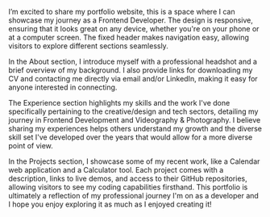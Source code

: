 I’m excited to share my portfolio website, this is a space where I can showcase my journey as a Frontend Developer. The design is responsive, ensuring that it looks great on any device, whether you're on your phone or at a computer screen. The fixed header makes navigation easy, allowing visitors to explore different sections seamlessly.

In the About section, I introduce myself with a professional headshot and a brief overview of my background. I also provide links for downloading my CV and contacting me directly via email and/or LinkedIn, making it easy for anyone interested in connecting.

The Experience section highlights my skills and the work I've done specifically pertaining to the creative/design and tech sectors, detailing my journey in Frontend Development and Videography & Photography. I believe sharing my experiences helps others understand my growth and the diverse skill set I've developed over the years that would allow for a more diverse point of view.

In the Projects section, I showcase some of my recent work, like a Calendar web application and a Calculator tool. Each project comes with a description, links to live demos, and access to their GitHub repositories, allowing visitors to see my coding capabilities firsthand.
This portfolio is ultimately a reflection of my professional journey I'm on as a developer and I hope you enjoy exploring it as much as I enjoyed creating it!
